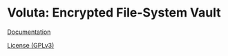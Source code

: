 # Voluta: Encrypted File-System Vault

[Documentation](https://synarete.github.io/voluta/index.html)

[License (GPLv3)](https://www.gnu.org/licenses/gpl-3.0.en.html)
